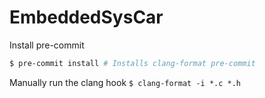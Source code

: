 # EmbeddedSysCar

Install pre-commit

```bash
$ pre-commit install # Installs clang-format pre-commit
```

Manually run the clang hook `$ clang-format -i *.c *.h`